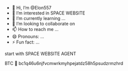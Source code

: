 - 👋 Hi, I’m @Elon557
- 👀 I’m interested in SPACE WEBSITE
- 🌱 I’m currently learning ...
- 💞️ I’m looking to collaborate on 
- 📫 How to reach me ...
- 😄 Pronouns: ...
- ⚡ Fun fact: ...

<!---
Elon557/Elon557 is a ✨ special ✨ repository because its `README.md` (this file) appears on your GitHub profile.
You can click the Preview link to take a look at your changes.
---> start with SPACE WEBSITE AGENT 
BTC 💱
bc1q46u6njfvcmwrkmyhpejatdz58h5psudzrmzhrd
